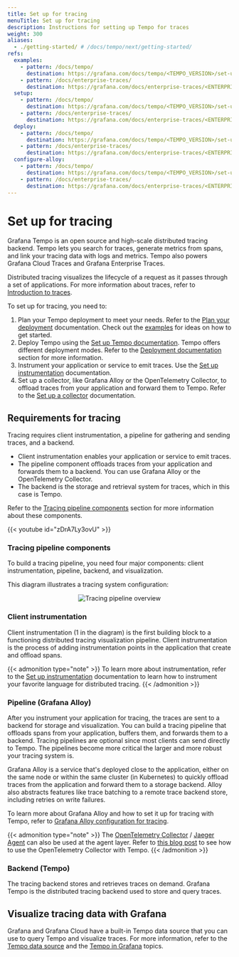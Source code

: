 ```yaml
---
title: Set up for tracing
menuTitle: Set up for tracing
description: Instructions for setting up Tempo for traces
weight: 300
aliases:
  - ./getting-started/ # /docs/tempo/next/getting-started/
refs:
  examples:
    - pattern: /docs/tempo/
      destination: https://grafana.com/docs/tempo/<TEMPO_VERSION>/set-up-for-tracing/example-demo-app/
    - pattern: /docs/enterprise-traces/
      destination: https://grafana.com/docs/enterprise-traces/<ENTERPRISE_TRACES_VERSION>/setup/
  setup:
    - pattern: /docs/tempo/
      destination: https://grafana.com/docs/tempo/<TEMPO_VERSION>/set-up-for-tracing/
    - pattern: /docs/enterprise-traces/
      destination: https://grafana.com/docs/enterprise-traces/<ENTERPRISE_TRACES_VERSION>/setup/
  deploy:
    - pattern: /docs/tempo/
      destination: https://grafana.com/docs/tempo/<TEMPO_VERSION>/set-up-for-tracing/setup-tempo/deploy/
    - pattern: /docs/enterprise-traces/
      destination: https://grafana.com/docs/enterprise-traces/<ENTERPRISE_TRACES_VERSION>/setup/hardware-requirements/
  configure-alloy:
    - pattern: /docs/tempo/
      destination: https://grafana.com/docs/tempo/<TEMPO_VERSION>/set-up-for-tracing/instrument-send/set-up-collector/grafana-alloy/
    - pattern: /docs/enterprise-traces/
      destination: https://grafana.com/docs/enterprise-traces/<ENTERPRISE_TRACES_VERSION>/setup/set-up-get-tenants/
---
```


# Set up for tracing

Grafana Tempo is an open source and high-scale distributed tracing backend.
Tempo lets you search for traces, generate metrics from spans, and link your tracing data with logs and metrics.
Tempo also powers Grafana Cloud Traces and Grafana Enterprise Traces.

Distributed tracing visualizes the lifecycle of a request as it passes through a set of applications.
For more information about traces, refer to [Introduction to traces](https://grafana.com/docs/tempo/<TEMPO_VERSION>/introduction/).

To set up for tracing, you need to:

1. Plan your Tempo deployment to meet your needs. Refer to the [Plan your deployment](./setup-tempo/plan/) documentation.
   Check out the [examples](ref:examples) for ideas on how to get started.
1. Deploy Tempo using the [Set up Tempo documentation](ref:setup).
   Tempo offers different deployment modes. Refer to the [Deployment documentation](ref:deploy) section for more information.
1. Instrument your application or service to emit traces. Use the [Set up instrumentation](./set-up-instrumentation) documentation.
1. Set up a collector, like Grafana Alloy or the OpenTelemetry Collector, to offload traces from your application and forward them to Tempo. Refer to the [Set up a collector](./instrument-send/set-up-collector/) documentation.

## Requirements for tracing

Tracing requires client instrumentation, a pipeline for gathering and sending traces, and a backend.

- Client instrumentation enables your application or service to emit traces.
- The pipeline component offloads traces from your application and forwards them to a backend. You can use Grafana Alloy or the OpenTelemetry Collector.
- The backend is the storage and retrieval system for traces, which in this case is Tempo.

Refer to the [Tracing pipeline components](#tracing-pipeline-components) section for more information about these components.

<!-- how to get started with distributed tracing -->

{{< youtube id="zDrA7Ly3ovU" >}}

### Tracing pipeline components

To build a tracing pipeline, you need four major components:
client instrumentation, pipeline, backend, and visualization.

This diagram illustrates a tracing system configuration:

<p align="center"><img src="/media/docs/tempo/intro/tempo-get-started-overview.svg" alt="Tracing pipeline overview"></p>

### Client instrumentation

Client instrumentation (1 in the diagram) is the first building block to a functioning distributed tracing visualization pipeline.
Client instrumentation is the process of adding instrumentation points in the application that
create and offload spans.

{{< admonition type="note" >}}
To learn more about instrumentation, refer to the [Set up instrumentation](./set-up-instrumentation) documentation to learn how to instrument your favorite language for distributed tracing.
{{< /admonition >}}

### Pipeline (Grafana Alloy)

After you instrument your application for tracing, the traces are sent
to a backend for storage and visualization. You can build a tracing pipeline that
offloads spans from your application, buffers them, and forwards them to a backend.
Tracing pipelines are optional since most clients can send directly to Tempo.
The pipelines become more critical the larger and more robust your tracing system is.

Grafana Alloy is a service that's deployed close to the application, either on the same node or
within the same cluster (in Kubernetes) to quickly offload traces from the application and forward them to
a storage backend.
Alloy also abstracts features like trace batching to a remote trace backend store, including retries on write failures.

To learn more about Grafana Alloy and how to set it up for tracing with Tempo,
refer to [Grafana Alloy configuration for tracing](ref:configure-alloy).

{{< admonition type="note" >}}
The [OpenTelemetry Collector](https://github.com/open-telemetry/opentelemetry-collector) / [Jaeger Agent](https://www.jaegertracing.io/docs/latest/deployment/) can also be used at the agent layer.
Refer to [this blog post](/blog/2021/04/13/how-to-send-traces-to-grafana-clouds-tempo-service-with-opentelemetry-collector/)
to see how to use the OpenTelemetry Collector with Tempo.
{{< /admonition >}}

### Backend (Tempo)

The tracing backend stores and retrieves traces on demand.
Grafana Tempo is the distributed tracing backend used to store and query traces.

## Visualize tracing data with Grafana

Grafana and Grafana Cloud have a built-in Tempo data source that you can use to query Tempo and visualize traces.
For more information, refer to the [Tempo data source](https://grafana.com/docs/grafana/<GRAFANA_VERSION>/datasources/tempo/) and the [Tempo in Grafana](https://grafana.com/docs/tempo/<TEMPO_VERSION>/introduction/tempo-in-grafana/) topics.
